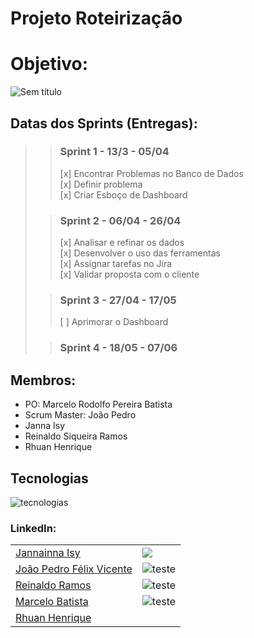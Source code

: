 # Projeto Roteirização

# Objetivo:

![Sem título](https://user-images.githubusercontent.com/127357087/231608323-36541d6b-7d29-4d4a-925b-01cc943af7bf.png)

  
 ## Datas dos Sprints (Entregas):

>>### Sprint 1 - 13/3 - 05/04
>>  [x] Encontrar Problemas no Banco de Dados </br>
>>  [x] Definir problema </br>
>>  [x] Criar Esboço de Dashboard </br>
>
>>### Sprint 2 - 06/04 - 26/04
>>  [x] Analisar e refinar os dados </br>
>>  [x] Desenvolver o uso das ferramentas </br>
>>  [x] Assignar tarefas no Jira </br>
>>  [x] Validar proposta com o cliente </br>
>>
>>
>
>>### Sprint 3 - 27/04 - 17/05
>> [ ] Aprimorar o Dashboard </br>
>>
>>
>
>>### Sprint 4 - 18/05 - 07/06
>>
>>
>>

## Membros:
  * PO: Marcelo Rodolfo Pereira Batista  
  * Scrum Master: João Pedro 
  * Janna Isy
  * Reinaldo Siqueira Ramos
  * Rhuan Henrique
  

## Tecnologias

  ![tecnologias](https://user-images.githubusercontent.com/127357087/231601080-de681b3f-739e-4f66-a30f-543f4da6501a.png)


### LinkedIn:

|  | |
| ----------- | ----------- |
| [Jannainna Isy](https://www.linkedin.com/in/jannainna-isy-nascimento-a9767521b/) | ![](https://media.licdn.com/dms/image/D4D35AQEqvEDVMHqQGw/profile-framedphoto-shrink_200_200/0/1661959515156?e=1681315200&v=beta&t=O5aamFLCdGFVjYrZHNBKPSDDuZZ0KYysUAKTg-mAFXw) |
| [João Pedro Félix Vicente](https://www.linkedin.com/in/jo%C3%A3o-pedro-f%C3%A9lix-vicente/) | ![teste](https://media.licdn.com/dms/image/C4D03AQGTQ9kRm-0z1g/profile-displayphoto-shrink_200_200/0/1642599546277?e=1686182400&v=beta&t=aVZSH3Dv1wwbVjLv30iEeYM2_QAH5rhUnHJDKya_YQk) |
| [Reinaldo Ramos](linkedin.com/in/reinaldo-ramos-857548113) | ![teste](https://media.licdn.com/dms/image/C5103AQFcqCqdAwTmHA/profile-displayphoto-shrink_200_200/0/1517233381743?e=1686182400&v=beta&t=UFYB5JKpLpCsD_6lufGiY578KH6gEbxBKewbTFctsGM) |
| [Marcelo Batista](https://www.linkedin.com/in/marcelo-batista-8529b0200/) | ![teste](https://media.licdn.com/dms/image/D4D35AQG0Wr-947-Fdw/profile-framedphoto-shrink_200_200/0/1665266824156?e=1681311600&v=beta&t=qm0p3G1qXGI28-4zL_6uBfnc0bDQSd2cs3vtL3j2fBc) |
| [Rhuan Henrique]() | ![]() |
